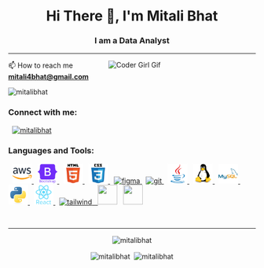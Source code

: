 <h1 align="center">Hi There 👋, I'm Mitali Bhat</h1>
<h3 align="center">I am a Data Analyst</h3>
<hr>

<img align="right" alt="Coder Girl Gif" width="300" src="https://user-images.githubusercontent.com/74038190/236119160-976a0405-caa7-470c-9356-16d43402ea0a.gif">

📫 How to reach me **mitali4bhat@gmail.com**

<p align="left"> <img src="https://komarev.com/ghpvc/?username=mitalibhat&label=Profile%20views&color=0e75b6&style=flat" alt="mitalibhat" /> </p>

<h3 align="left">Connect with me:</h3>
<p align="left">
&nbsp;  <a href="https://www.linkedin.com/in/mitalibhat/" target="blank"><img align="center" src="https://www.pinclipart.com/picdir/middle/97-971470_linkedin-linkedin-social-media-icons-clipart.png" alt="mitalibhat" height="30" width="40" /></a>
</p>

<h3 align="left">Languages and Tools:</h3>
<p align="left">&nbsp;  <a href="https://aws.amazon.com" target="_blank" rel="noreferrer"> <img src="https://raw.githubusercontent.com/devicons/devicon/master/icons/amazonwebservices/amazonwebservices-original-wordmark.svg" alt="aws" width="40" height="40"/> </a>  &nbsp;  <a href="https://getbootstrap.com" target="_blank" rel="noreferrer"> <img src="https://raw.githubusercontent.com/devicons/devicon/master/icons/bootstrap/bootstrap-plain-wordmark.svg" alt="bootstrap" width="40" height="40"/> </a>  &nbsp;  <a href="https://www.w3.org/html/" target="_blank" rel="noreferrer"> <img src="https://raw.githubusercontent.com/devicons/devicon/master/icons/html5/html5-original-wordmark.svg" alt="html5" width="40" height="40"/> </a>  &nbsp;  <a href="https://www.w3schools.com/css/" target="_blank" rel="noreferrer"> <img src="https://raw.githubusercontent.com/devicons/devicon/master/icons/css3/css3-original-wordmark.svg" alt="css3" width="40" height="40"/> </a>  &nbsp;  <a href="https://www.figma.com/" target="_blank" rel="noreferrer"> <img src="https://www.vectorlogo.zone/logos/figma/figma-icon.svg" alt="figma" width="40" height="40"/> </a>  &nbsp;  <a href="https://git-scm.com/" target="_blank" rel="noreferrer"> <img src="https://www.vectorlogo.zone/logos/git-scm/git-scm-icon.svg" alt="git" width="40" height="40"/> </a>  &nbsp;  <a href="https://www.java.com" target="_blank" rel="noreferrer"> <img src="https://raw.githubusercontent.com/devicons/devicon/master/icons/java/java-original.svg" alt="java" width="40" height="40"/> </a>  &nbsp;  <a href="https://www.linux.org/" target="_blank" rel="noreferrer"> <img src="https://raw.githubusercontent.com/devicons/devicon/master/icons/linux/linux-original.svg" alt="linux" width="40" height="40"/> </a>  &nbsp;  <a href="https://www.mysql.com/" target="_blank" rel="noreferrer"> <img src="https://raw.githubusercontent.com/devicons/devicon/master/icons/mysql/mysql-original-wordmark.svg" alt="mysql" width="40" height="40"/> </a>  &nbsp;  <a href="https://www.python.org" target="_blank" rel="noreferrer"> <img src="https://raw.githubusercontent.com/devicons/devicon/master/icons/python/python-original.svg" alt="python" width="40" height="40"/> </a>  &nbsp;  <a href="https://reactjs.org/" target="_blank" rel="noreferrer"> <img src="https://raw.githubusercontent.com/devicons/devicon/master/icons/react/react-original-wordmark.svg" alt="react" width="40" height="40"/> </a>  &nbsp;  <a href="https://tailwindcss.com/" target="_blank" rel="noreferrer"> <img src="https://www.vectorlogo.zone/logos/tailwindcss/tailwindcss-icon.svg" alt="tailwind" width="40" height="40"/> &nbsp; <a target="_blank" href="https://canva.com"><img src = "https://www.vectorlogo.zone/logos/canva/canva-icon.svg" height = "40px" width="40px"/></a> &nbsp; <a target="_blank" href="https://microsoft.com"><img src = "https://www.vectorlogo.zone/logos/microsoft_powerbi/microsoft_powerbi-icon.svg" height = "40px" width="40px"/></a>
</p>

<br><hr>

<p align="center"><img align="center" src="https://github-readme-stats.vercel.app/api/top-langs?username=mitalibhat&show_icons=true&locale=en&layout=compact" alt="mitalibhat" /></p>
  
<p align="center"><img align="center" src="https://github-readme-stats.vercel.app/api?username=mitalibhat&show_icons=true&locale=en" alt="mitalibhat" />&nbsp;&nbsp;<img align="center" src="https://github-readme-streak-stats.herokuapp.com/?user=mitalibhat&" alt="mitalibhat" /></p>

